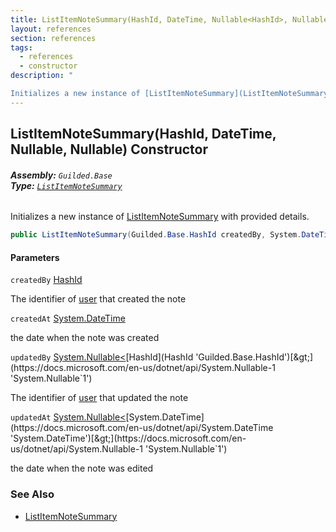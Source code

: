 ```yaml
---
title: ListItemNoteSummary(HashId, DateTime, Nullable<HashId>, Nullable<DateTime>)
layout: references
section: references
tags:
  - references
  - constructor
description: "

Initializes a new instance of [ListItemNoteSummary](ListItemNoteSummary 'Guilded.Base.Content.ListItemNoteSummary') with provided details."
---
```


## ListItemNoteSummary(HashId, DateTime, Nullable<HashId>, Nullable<DateTime>) Constructor
###### **Assembly:** `Guilded.Base`<br/>**Type:** [`ListItemNoteSummary`](ListItemNoteSummary 'Guilded.Base.Content.ListItemNoteSummary')

Initializes a new instance of [ListItemNoteSummary](ListItemNoteSummary 'Guilded.Base.Content.ListItemNoteSummary') with provided details.

```csharp
public ListItemNoteSummary(Guilded.Base.HashId createdBy, System.DateTime createdAt, System.Nullable<Guilded.Base.HashId> updatedBy=null, System.Nullable<System.DateTime> updatedAt=null);
```
#### Parameters

<a name='Guilded.Base.Content.ListItemNoteSummary.ListItemNoteSummary(Guilded.Base.HashId,System.DateTime,System.Nullable_Guilded.Base.HashId_,System.Nullable_System.DateTime_).createdBy'></a>

`createdBy` [HashId](HashId 'Guilded.Base.HashId')

The identifier of [user](User 'Guilded.Base.Users.User') that created the note

<a name='Guilded.Base.Content.ListItemNoteSummary.ListItemNoteSummary(Guilded.Base.HashId,System.DateTime,System.Nullable_Guilded.Base.HashId_,System.Nullable_System.DateTime_).createdAt'></a>

`createdAt` [System.DateTime](https://docs.microsoft.com/en-us/dotnet/api/System.DateTime 'System.DateTime')

the date when the note was created

<a name='Guilded.Base.Content.ListItemNoteSummary.ListItemNoteSummary(Guilded.Base.HashId,System.DateTime,System.Nullable_Guilded.Base.HashId_,System.Nullable_System.DateTime_).updatedBy'></a>

`updatedBy` [System.Nullable&lt;](https://docs.microsoft.com/en-us/dotnet/api/System.Nullable-1 'System.Nullable`1')[HashId](HashId 'Guilded.Base.HashId')[&gt;](https://docs.microsoft.com/en-us/dotnet/api/System.Nullable-1 'System.Nullable`1')

The identifier of [user](User 'Guilded.Base.Users.User') that updated the note

<a name='Guilded.Base.Content.ListItemNoteSummary.ListItemNoteSummary(Guilded.Base.HashId,System.DateTime,System.Nullable_Guilded.Base.HashId_,System.Nullable_System.DateTime_).updatedAt'></a>

`updatedAt` [System.Nullable&lt;](https://docs.microsoft.com/en-us/dotnet/api/System.Nullable-1 'System.Nullable`1')[System.DateTime](https://docs.microsoft.com/en-us/dotnet/api/System.DateTime 'System.DateTime')[&gt;](https://docs.microsoft.com/en-us/dotnet/api/System.Nullable-1 'System.Nullable`1')

the date when the note was edited

### See Also
- [ListItemNoteSummary](ListItemNoteSummary 'Guilded.Base.Content.ListItemNoteSummary')